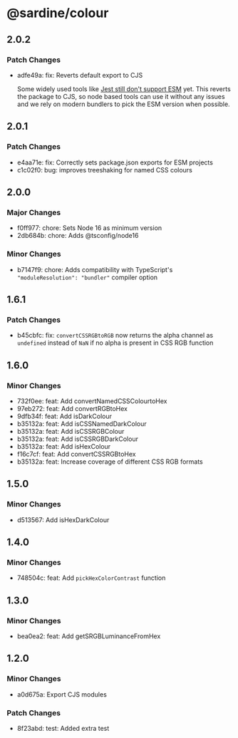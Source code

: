 # @sardine/colour

## 2.0.2

### Patch Changes

- adfe49a: fix: Reverts default export to CJS

  Some widely used tools like [Jest still don't support ESM](https://jestjs.io/docs/ecmascript-modules) yet.
  This reverts the package to CJS, so node based tools can use it without any issues and we rely on modern bundlers to pick the ESM version when possible.

## 2.0.1

### Patch Changes

- e4aa71e: fix: Correctly sets package.json exports for ESM projects
- c1c02f0: bug: improves treeshaking for named CSS colours

## 2.0.0

### Major Changes

- f0ff977: chore: Sets Node 16 as minimum version
- 2db684b: chore: Adds @tsconfig/node16

### Minor Changes

- b7147f9: chore: Adds compatibility with TypeScript's `"moduleResolution": "bundler"` compiler option

## 1.6.1

### Patch Changes

- b45cbfc: fix: `convertCSSRGBtoRGB` now returns the alpha channel as `undefined` instead of `NaN` if no alpha is present in CSS RGB function

## 1.6.0

### Minor Changes

- 732f0ee: feat: Add convertNamedCSSColourtoHex
- 97eb272: feat: Add convertRGBtoHex
- 9dfb34f: feat: Add isDarkColour
- b35132a: feat: Add isCSSNamedDarkColour
- b35132a: feat: Add isCSSRGBColour
- b35132a: feat: Add isCSSRGBDarkColour
- b35132a: feat: Add isHexColour
- f16c7cf: feat: Add convertCSSRGBtoHex
- b35132a: feat: Increase coverage of different CSS RGB formats

## 1.5.0

### Minor Changes

- d513567: Add isHexDarkColour

## 1.4.0

### Minor Changes

- 748504c: feat: Add `pickHexColorContrast` function

## 1.3.0

### Minor Changes

- bea0ea2: feat: Add getSRGBLuminanceFromHex

## 1.2.0

### Minor Changes

- a0d675a: Export CJS modules

### Patch Changes

- 8f23abd: test: Added extra test
